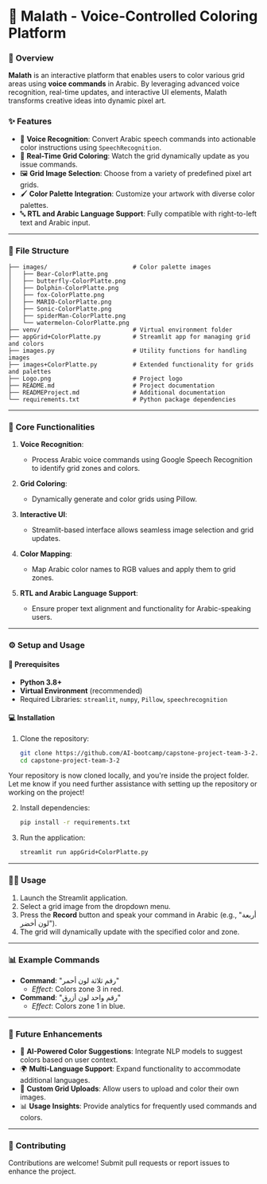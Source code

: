 # 🎨 Malath - Voice-Controlled Coloring Platform

### 🧩 **Overview**
**Malath** is an interactive platform that enables users to color various grid areas using **voice commands** in Arabic. By leveraging advanced voice recognition, real-time updates, and interactive UI elements, Malath transforms creative ideas into dynamic pixel art.

### ✨ **Features**
- 🎤 **Voice Recognition**: Convert Arabic speech commands into actionable color instructions using `SpeechRecognition`.
- 🌈 **Real-Time Grid Coloring**: Watch the grid dynamically update as you issue commands.
- 🖼️ **Grid Image Selection**: Choose from a variety of predefined pixel art grids.
- 🖌️ **Color Palette Integration**: Customize your artwork with diverse color palettes.
- 🔤 **RTL and Arabic Language Support**: Fully compatible with right-to-left text and Arabic input.

---

### 📁 **File Structure**

```
├── images/                        # Color palette images
│   ├── Bear-ColorPlatte.png
│   ├── butterfly-ColorPlatte.png
│   ├── Dolphin-ColorPlatte.png
│   ├── fox-ColorPlatte.png
│   ├── MARIO-ColorPlatte.png
│   ├── Sonic-ColorPlatte.png
│   ├── spiderMan-ColorPlatte.png
│   └── watermelon-ColorPlatte.png
├── venv/                          # Virtual environment folder
├── appGrid+ColorPlatte.py         # Streamlit app for managing grid and colors
├── images.py                      # Utility functions for handling images
├── images+ColorPlatte.py          # Extended functionality for grids and palettes
├── Logo.png                       # Project logo
├── README.md                      # Project documentation
├── READMEProject.md               # Additional documentation
└── requirements.txt               # Python package dependencies
```

---

### 🎯 **Core Functionalities**
1. **Voice Recognition**:
   - Process Arabic voice commands using Google Speech Recognition to identify grid zones and colors.

2. **Grid Coloring**:
   - Dynamically generate and color grids using Pillow.

3. **Interactive UI**:
   - Streamlit-based interface allows seamless image selection and grid updates.

4. **Color Mapping**:
   - Map Arabic color names to RGB values and apply them to grid zones.

5. **RTL and Arabic Language Support**:
   - Ensure proper text alignment and functionality for Arabic-speaking users.

---

### ⚙️ **Setup and Usage**

#### 🚰 **Prerequisites**
- **Python 3.8+**
- **Virtual Environment** (recommended)
- Required Libraries: `streamlit`, `numpy`, `Pillow`, `speechrecognition`

#### 💻 **Installation**

   1. Clone the repository:
      ```bash
      git clone https://github.com/AI-bootcamp/capstone-project-team-3-2.git
      cd capstone-project-team-3-2
      ```

Your repository is now cloned locally, and you're inside the project folder. Let me know if you need further assistance with setting up the repository or working on the project!

2. Install dependencies:
   ```bash
   pip install -r requirements.txt
   ```

3. Run the application:
   ```bash
   streamlit run appGrid+ColorPlatte.py
   ```

---

### 🧑‍💻 **Usage**

1. Launch the Streamlit application.
2. Select a grid image from the dropdown menu.
3. Press the **Record** button and speak your command in Arabic (e.g., "أربعة لون أخضر").
4. The grid will dynamically update with the specified color and zone.

---

### 📊 **Example Commands**
- **Command**: "رقم ثلاثة لون أحمر"
  - *Effect*: Colors zone 3 in red.
- **Command**: "رقم واحد لون أزرق"
  - *Effect*: Colors zone 1 in blue.

---

### 🚀 **Future Enhancements**
- 🔬 **AI-Powered Color Suggestions**: Integrate NLP models to suggest colors based on user context.
- 🌍 **Multi-Language Support**: Expand functionality to accommodate additional languages.
- 🎨 **Custom Grid Uploads**: Allow users to upload and color their own images.
- 📊 **Usage Insights**: Provide analytics for frequently used commands and colors.

---

### 🤝 **Contributing**
Contributions are welcome! Submit pull requests or report issues to enhance the project.

